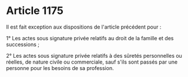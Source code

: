 # Article 1175

<p>Il est fait exception aux dispositions de l'article précédent pour : </p><p> 1° Les actes sous signature privée relatifs au droit de la famille et des successions ; </p><p> 2° Les actes sous signature privée relatifs à des sûretés personnelles ou réelles, de nature civile ou commerciale, sauf s'ils sont passés par une personne pour les besoins de sa profession. </p>